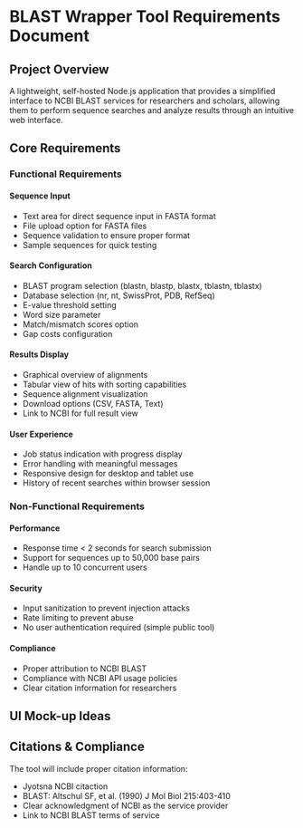 # BLAST Wrapper Tool Requirements Document

## Project Overview
A lightweight, self-hosted Node.js application that provides a simplified interface to NCBI BLAST services for researchers and scholars, allowing them to perform sequence searches and analyze results through an intuitive web interface.

## Core Requirements

### Functional Requirements

#### Sequence Input
- Text area for direct sequence input in FASTA format
- File upload option for FASTA files
- Sequence validation to ensure proper format
- Sample sequences for quick testing

#### Search Configuration
- BLAST program selection (blastn, blastp, blastx, tblastn, tblastx)
- Database selection (nr, nt, SwissProt, PDB, RefSeq)
- E-value threshold setting
- Word size parameter
- Match/mismatch scores option
- Gap costs configuration

#### Results Display
- Graphical overview of alignments
- Tabular view of hits with sorting capabilities
- Sequence alignment visualization
- Download options (CSV, FASTA, Text)
- Link to NCBI for full result view

#### User Experience
- Job status indication with progress display
- Error handling with meaningful messages
- Responsive design for desktop and tablet use
- History of recent searches within browser session

### Non-Functional Requirements

#### Performance
- Response time < 2 seconds for search submission
- Support for sequences up to 50,000 base pairs
- Handle up to 10 concurrent users

#### Security
- Input sanitization to prevent injection attacks
- Rate limiting to prevent abuse
- No user authentication required (simple public tool)

#### Compliance
- Proper attribution to NCBI BLAST
- Compliance with NCBI API usage policies
- Clear citation information for researchers



## UI Mock-up Ideas

### 

## Citations & Compliance

The tool will include proper citation information:
- Jyotsna NCBI citaction
- BLAST: Altschul SF, et al. (1990) J Mol Biol 215:403-410
- Clear acknowledgment of NCBI as the service provider
- Link to NCBI BLAST terms of service
